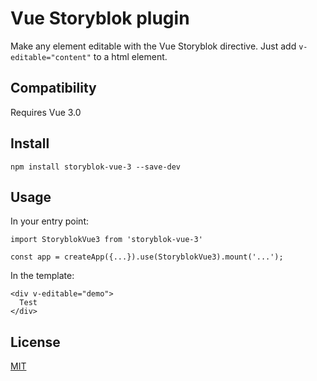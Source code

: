 # Vue Storyblok plugin

Make any element editable with the Vue Storyblok directive. Just add ```v-editable="content"``` to a html element.

## Compatibility

Requires Vue 3.0

## Install

```
npm install storyblok-vue-3 --save-dev
```

## Usage

In your entry point:

```
import StoryblokVue3 from 'storyblok-vue-3'

const app = createApp({...}).use(StoryblokVue3).mount('...');
```

In the template:
```
<div v-editable="demo">
  Test
</div>
```

## License

[MIT](http://opensource.org/licenses/MIT)
